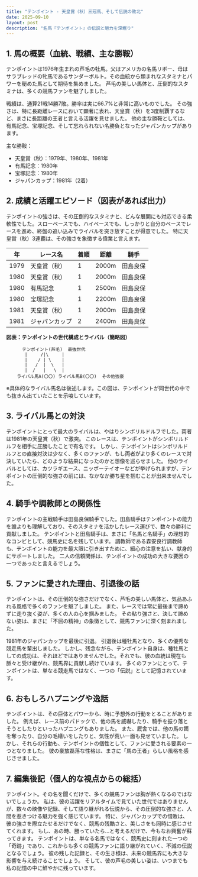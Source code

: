 ```yaml
---
title: "テンポイント - 天皇賞（秋）三冠馬、そして伝説の敗北"
date: 2025-09-10
layout: post
description: "名馬『テンポイント』の伝説と魅力を深堀り"
---
```


## 1. 馬の概要（血統、戦績、主な勝鞍）

テンポイントは1976年生まれの芦毛の牡馬。父はアメリカの名馬リボー、母はサラブレッドの牝馬であるサンダーボルト。その血統から類まれなスタミナとパワーを秘めた馬として期待を集めました。  芦毛の美しい馬体と、圧倒的なスタミナは、多くの競馬ファンを魅了しました。

戦績は、通算21戦14勝7敗。勝率は実に66.7%と非常に高いものでした。  その強さは、特に長距離レースにおいて顕著に表れ、天皇賞（秋）を3度制覇するなど、まさに長距離の王者と言える活躍を見せました。  他の主な勝鞍としては、有馬記念、宝塚記念、そして忘れられない名勝負となったジャパンカップがあります。

主な勝鞍：

* 天皇賞（秋）：1979年、1980年、1981年
* 有馬記念：1980年
* 宝塚記念：1980年
* ジャパンカップ：1981年（2着）


## 2. 成績と活躍エピソード（図表があれば出力）

テンポイントの強さは、その圧倒的なスタミナと、どんな展開にも対応できる柔軟性でした。スローペースでも、ハイペースでも、しっかりと自分のペースでレースを進め、終盤の追い込みでライバルを突き放すことが得意でした。  特に天皇賞（秋）3連覇は、その強さを象徴する偉業と言えます。

| 年 | レース名         | 着順 | 距離 | 騎手     |
|---|-----------------|-----|-----|---------|
| 1979 | 天皇賞（秋）     | 1   | 2000m | 田島良保 |
| 1980 | 天皇賞（秋）     | 1   | 2000m | 田島良保 |
| 1980 | 有馬記念         | 1   | 2500m | 田島良保 |
| 1980 | 宝塚記念         | 1   | 2200m | 田島良保 |
| 1981 | 天皇賞（秋）     | 1   | 2000m | 田島良保 |
| 1981 | ジャパンカップ   | 2   | 2400m | 田島良保 |


**図表：テンポイントの世代構成とライバル（簡略図）**

```
      テンポイント(芦毛)  最強世代
       |     /|\     |
       |    / | \    |
       |   /  |  \   |
       |  /   |   \  |
    ライバル馬A(〇〇) ライバル馬B(〇〇)  その他強豪
```

※具体的なライバル馬名は後述します。この図は、テンポイントが同世代の中でも抜きん出ていたことを示唆しています。


## 3. ライバル馬との対決

テンポイントにとって最大のライバルは、やはりシンボリルドルフでした。両者は1981年の天皇賞（秋）で激突。  このレースは、テンポイントがシンボリルドルフを相手に圧勝したことで有名です。  しかし、テンポイントはシンボリルドルフとの直接対決は少なく、多くのファンが、もし両者がより多くのレースで対決していたら、どのような結果になったのかと想像を巡らせました。  他のライバルとしては、カツラギエース、ニッポーテイオーなどが挙げられますが、テンポイントの圧倒的な強さの前には、なかなか勝ち星を掴むことが出来ませんでした。


## 4. 騎手や調教師との関係性

テンポイントの主戦騎手は田島良保騎手でした。田島騎手はテンポイントの能力を誰よりも理解しており、そのスタミナを活かしたレース運びで、数々の勝利に貢献しました。  テンポイントと田島騎手は、まさに「名馬と名騎手」の理想的なコンビとして、競馬史に名を残しています。  調教師である森安良行調教師も、テンポイントの能力を最大限に引き出すために、細心の注意を払い、献身的にサポートしました。  二人の信頼関係は、テンポイントの成功の大きな要因の一つであったと言えるでしょう。


## 5. ファンに愛された理由、引退後の話

テンポイントは、その圧倒的な強さだけでなく、芦毛の美しい馬体と、気品あふれる風格で多くのファンを魅了しました。  また、レースでは常に最後まで諦めずに走り抜く姿が、多くの人の心を掴みました。  その粘り強さと、決して諦めない姿は、まさに「不屈の精神」の象徴として、競馬ファンに深く刻まれました。

1981年のジャパンカップを最後に引退。  引退後は種牡馬となり、多くの優秀な競走馬を輩出しました。  しかし、残念ながら、テンポイント自身は、種牡馬としての成功は、それほどではありませんでした。それでも、彼の血統は現在も脈々と受け継がれ、競馬界に貢献し続けています。  多くのファンにとって、テンポイントは、単なる競走馬ではなく、一つの「伝説」として記憶されています。


## 6. おもしろハプニングや逸話

テンポイントは、その巨体とパワーから、時に予想外の行動をとることがありました。  例えば、レース前のパドックで、他の馬を威嚇したり、騎手を振り落とそうとしたりといったハプニングもありました。  また、厩舎では、他の馬の餌を奪ったり、自分の毛繕いをしたりと、気性が荒い一面も見せていました。  しかし、それらの行動も、テンポイントの個性として、ファンに愛される要素の一つとなりました。  彼の豪放磊落な性格は、まさに「馬の王者」らしい風格を感じさせました。


## 7. 編集後記（個人的な視点からの総括）

テンポイント。その名を聞くだけで、多くの競馬ファンは胸が熱くなるのではないでしょうか。  私は、彼の活躍をリアルタイムで見ていた世代ではありませんが、数々の映像や記録、そして語り継がれる伝説から、その圧倒的な強さと、人間を惹きつける魅力を強く感じています。  特に、ジャパンカップでの惜敗は、彼の強さを際立たせるだけでなく、競馬の残酷さと、美しさをも同時に感じさせてくれます。  もし、あの時、勝っていたら…と考えるだけで、今もなお興奮が蘇ってきます。  テンポイントは、単なる名馬ではなく、競馬史に刻まれた一つの「奇跡」であり、これからも多くの競馬ファンに語り継がれていく、不滅の伝説となるでしょう。  彼の残した記録と、その生き様は、未来の競馬界にも大きな影響を与え続けることでしょう。  そして、彼の芦毛の美しい姿は、いつまでも私の記憶の中に鮮やかに残っています。

